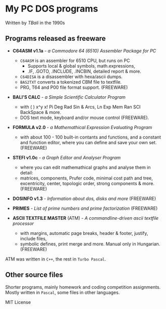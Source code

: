 # My PC DOS programs

Written by _TBali_ in the 1990s

## Programs released as freeware

* __C64ASM v1.1a__ - _a Commodore 64 (6510) Assembler Package for PC_
    * `C64ASM` is an assembler for 6510 CPU, but runs on PC
        * Supports local & global symbols, math.expressions,
        * .IF, .GOTO, .INCLUDE, .INCBIN, detailed report & more.
    * `C64DISA` is a disassembler with hexa/ascii dumps.
    * `BAS2TXT` converts a tokenized CBM file to textfile.
    * PRG, T64 and P00 file format support. (FREEWARE)

* __BALI'S CALC__ - _a Simple Scientific Calculator Program_
    * with ( ) x^y x! Pi Deg Rad Sin & Arcs, Ln Exp Mem Ran SCI BackSpace & more.
    * DOS text mode, keyboard and/or mouse control (FREEWARE).

* __FORMULA v2.0__ - _a Mathemathical Expression Evaluating Program_
    * with about 100 - 100 built-in contants and functions,
    and a constant and function editor, where you can define and save your own set. (FREEWARE)

* __STEFI v1.0c__ - _a Graph Editor and Analyser Program_
    * where you can edit mathemathical graphs and analyse them in detail:
    * matrices, components, Prufer code, minimal cost path and tree, excentricity, center, 
    topologic order, strong components & more. (FREEWARE)

* __DOSINFO v1.3__ - _Information about dos, disks and more_ (FREEWARE)

* __PRIMES__ - _List of prime numbers and prime factorization_ (FREEWARE)

* __ASCII TEXTFILE MASTER__ (ATM) - _A commandline-driven ascii textfile processor_
    * with margins, automatic page breaks, header & footer, justify, include files, 
    * symbolic defines, print merge and more. Manual only in Hungarian. (FREEWARE)

ATM was written in `C++`, the rest in `Turbo Pascal`.

## Other source files

Shorter programs, mainly homework and coding competition assignments. Mostly written in `Pascal`, some files in other languages.

MIT License
